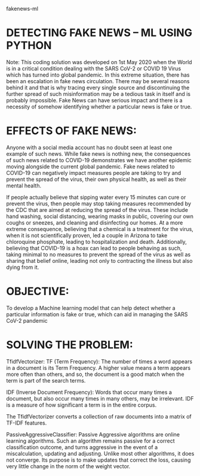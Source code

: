 fakenews-ml
# DETECTING FAKE NEWS – ML USING PYTHON

Note: This coding solution was developed on 1st May 2020 when the World is in a critical condition dealing with the SARS CoV-2 or COVID 19 Virus which has turned into global pandemic. In this extreme situation, there has been an escalation in fake news circulation. There may be several reasons behind it and that is why tracing every single source and discontinuing the further spread of such misinformation may be a tedious task in itself and is probably impossible. Fake News can have serious impact and there is a necessity of somehow identifying whether a particular news is fake or true. 


# EFFECTS OF FAKE NEWS:
Anyone with a social media account has no doubt seen at least one example of such news. While fake news is nothing new, the consequences of such news related to COVID-19 demonstrates we have another epidemic moving alongside the current global pandemic. Fake news related to COVID-19 can negatively impact measures people are taking to try and prevent the spread of the virus, their own physical health, as well as their mental health.

If people actually believe that sipping water every 15 minutes can cure or prevent the virus, then people may stop taking measures recommended by the CDC that are aimed at reducing the spread of the virus. These include hand washing, social distancing, wearing masks in public, covering our own coughs or sneezes, and cleaning and disinfecting our homes. At a more extreme consequence, believing that a chemical is a treatment for the virus, when it is not scientifically proven, led a couple in Arizona to take chloroquine phosphate, leading to hospitalization and death. Additionally, believing that COVID-19 is a hoax can lead to people behaving as such, taking minimal to no measures to prevent the spread of the virus as well as sharing that belief online, leading not only to contracting the illness but also dying from it.

# OBJECTIVE: 
To develop a Machine learning model that can help detect whether a particular information is fake or true, which can aid in managing the SARS CoV-2 pandemic


# SOLVING THE PROBLEM:

TfidfVectorizer: 
TF (Term Frequency): The number of times a word appears in a document is its Term Frequency. A higher value means a term appears more often than others, and so, the document is a good match when the term is part of the search terms.

IDF (Inverse Document Frequency): Words that occur many times a document, but also occur many times in many others, may be irrelevant. IDF is a measure of how significant a term is in the entire corpus.

The TfidfVectorizer converts a collection of raw documents into a matrix of TF-IDF features.

PassiveAggressiveClassifier:
Passive Aggressive algorithms are online learning algorithms. Such an algorithm remains passive for a correct classification outcome, and turns aggressive in the event of a miscalculation, updating and adjusting. Unlike most other algorithms, it does not converge. Its purpose is to make updates that correct the loss, causing very little change in the norm of the weight vector.
